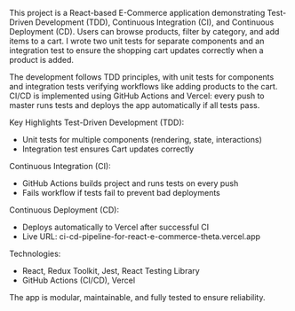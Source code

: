 This project is a React-based E-Commerce application demonstrating Test-Driven Development (TDD), Continuous Integration (CI), and Continuous Deployment (CD). Users can browse products, filter by category, and add items to a cart. I wrote two unit tests for separate components and an integration test to ensure the shopping cart updates correctly when a product is added.

The development follows TDD principles, with unit tests for components and integration tests verifying workflows like adding products to the cart. CI/CD is implemented using GitHub Actions and Vercel: every push to master runs tests and deploys the app automatically if all tests pass.

Key Highlights
Test-Driven Development (TDD):
- Unit tests for multiple components (rendering, state, interactions)
- Integration test ensures Cart updates correctly

Continuous Integration (CI):
- GitHub Actions builds project and runs tests on every push
- Fails workflow if tests fail to prevent bad deployments

Continuous Deployment (CD):
- Deploys automatically to Vercel after successful CI
- Live URL: ci-cd-pipeline-for-react-e-commerce-theta.vercel.app

Technologies:
- React, Redux Toolkit, Jest, React Testing Library
- GitHub Actions (CI/CD), Vercel

The app is modular, maintainable, and fully tested to ensure reliability.
